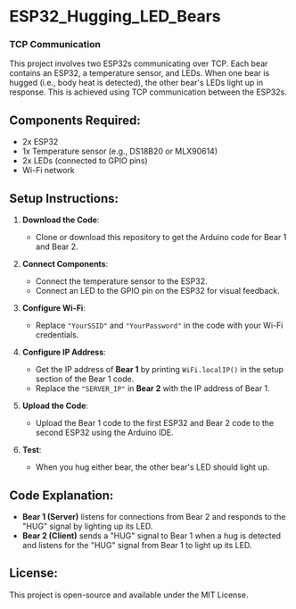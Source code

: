 # ESP32_Hugging_LED_Bears
### TCP Communication

This project involves two ESP32s communicating over TCP. Each bear contains an ESP32, a temperature sensor, and LEDs. When one bear is hugged (i.e., body heat is detected), the other bear's LEDs light up in response. This is achieved using TCP communication between the ESP32s.

## Components Required:
- 2x ESP32
- 1x Temperature sensor (e.g., DS18B20 or MLX90614)
- 2x LEDs (connected to GPIO pins)
- Wi-Fi network

## Setup Instructions:
1. **Download the Code**:
   - Clone or download this repository to get the Arduino code for Bear 1 and Bear 2.

2. **Connect Components**:
   - Connect the temperature sensor to the ESP32.
   - Connect an LED to the GPIO pin on the ESP32 for visual feedback.

3. **Configure Wi-Fi**:
   - Replace `"YourSSID"` and `"YourPassword"` in the code with your Wi-Fi credentials.

4. **Configure IP Address**:
   - Get the IP address of **Bear 1** by printing `WiFi.localIP()` in the setup section of the Bear 1 code.
   - Replace the `"SERVER_IP"` in **Bear 2** with the IP address of Bear 1.

5. **Upload the Code**:
   - Upload the Bear 1 code to the first ESP32 and Bear 2 code to the second ESP32 using the Arduino IDE.

6. **Test**:
   - When you hug either bear, the other bear's LED should light up.

## Code Explanation:
- **Bear 1 (Server)** listens for connections from Bear 2 and responds to the "HUG" signal by lighting up its LED.
- **Bear 2 (Client)** sends a "HUG" signal to Bear 1 when a hug is detected and listens for the "HUG" signal from Bear 1 to light up its LED.

## License:
This project is open-source and available under the MIT License.

